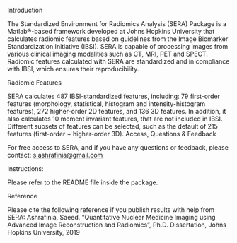 
Introduction

The Standardized Environment for Radiomics Analysis (SERA) Package is a Matlab®-based framework developed at Johns Hopkins University that calculates radiomic features based on guidelines from the Image Biomarker Standardization Initiative (IBSI). SERA is capable of processing images from various clinical imaging modalities such as CT, MRI, PET and SPECT. Radiomic features calculated with SERA are standardized and in compliance with IBSI, which ensures their reproducibility.


Radiomic Features

SERA calculates 487 IBSI-standardized features, including: 79 first-order features (morphology, statistical, histogram and intensity-histogram features), 272 higher-order 2D features, and 136 3D features. In addition, it also calculates 10 moment invariant features, that are not included in IBSI. Different subsets of features can be selected, such as the default of 215 features (first-order + higher-order 3D).
Access, Questions & Feedback

For free access to SERA, and if you have any questions or feedback, please contact: s.ashrafinia@gmail.com

Instructions:

Please refer to the README file inside the package.


Reference

Please cite the following reference if you publish results with help from SERA:
Ashrafinia, Saeed. “Quantitative Nuclear Medicine Imaging using Advanced Image Reconstruction and Radiomics”, Ph.D. Dissertation, Johns Hopkins University, 2019